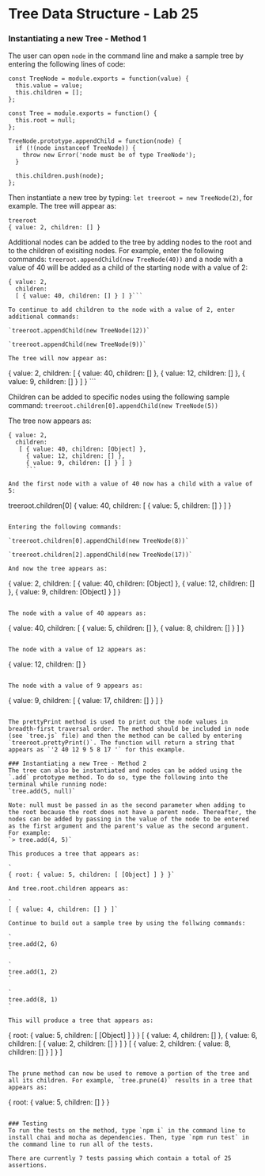 # Tree Data Structure - Lab 25

### Instantiating a new Tree - Method 1
The user can open `node` in the command line and make a sample tree by entering the following lines of code:

```
const TreeNode = module.exports = function(value) {
  this.value = value;
  this.children = [];
};

const Tree = module.exports = function() {
  this.root = null;
};

TreeNode.prototype.appendChild = function(node) { 
  if (!(node instanceof TreeNode)) {
    throw new Error('node must be of type TreeNode');
  }
  
  this.children.push(node);
};
```

Then instantiate a new tree by typing: `let treeroot = new TreeNode(2)`, for example. The tree will appear as: 
```
treeroot
{ value: 2, children: [] }
```

Additional nodes can be added to the tree by adding nodes to the root and to the children of exisiting nodes. For example, enter the following commands: 
`treeroot.appendChild(new TreeNode(40))` and a node with a value of 40 will be added as a child of the starting node with a value of 2: 
```
{ value: 2, 
  children: 
  [ { value: 40, children: [] } ] }```

To continue to add children to the node with a value of 2, enter additional commands:

`treeroot.appendChild(new TreeNode(12))`

`treeroot.appendChild(new TreeNode(9))`

The tree will now appear as:

```
{ value: 2,
  children: 
   [ { value: 40, children: [] },
     { value: 12, children: [] },
     { value: 9, children: [] } ] }
     ```
     
Children can be added to specific nodes using the following sample command:
`treeroot.children[0].appendChild(new TreeNode(5))`

The tree now appears as:
```
{ value: 2,
  children: 
   [ { value: 40, children: [Object] },
     { value: 12, children: [] },
     { value: 9, children: [] } ] }
     ```
     
And the first node with a value of 40 now has a child with a value of 5:

```
treeroot.children[0]
{ value: 40, 
  children: 
  [ { value: 5, children: [] } ] }
  ```
  
Entering the following commands:

`treeroot.children[0].appendChild(new TreeNode(8))`

`treeroot.children[2].appendChild(new TreeNode(17))`

And now the tree appears as:
```
{ value: 2,
  children: 
   [ { value: 40, children: [Object] },
     { value: 12, children: [] },
     { value: 9, children: [Object] } ] }
```

The node with a value of 40 appears as:
```
{ value: 40,
  children: 
  [ { value: 5, children: [] }, 
    { value: 8, children: [] } ] }
```

The node with a value of 12 appears as:
```
{ value: 12, children: [] }
```

The node with a value of 9 appears as: 
```
{ value: 9, 
  children: 
  [ { value: 17, children: [] } ] }
  ```
  
The prettyPrint method is used to print out the node values in breadth-first traversal order. The method should be included in node (see `tree.js` file) and then the method can be called by entering  `treeroot.prettyPrint()`. The function will return a string that appears as `'2 40 12 9 5 8 17 '` for this example.

### Instantiating a new Tree - Method 2
The tree can also be instantiated and nodes can be added using the `.add` prototype method. To do so, type the following into the terminal while running node: 
`tree.add(5, null)`

Note: null must be passed in as the second parameter when adding to the root because the root does not have a parent node. Thereafter, the nodes can be added by passing in the value of the node to be entered as the first argument and the parent's value as the second argument. For example: 
`> tree.add(4, 5)`

This produces a tree that appears as: 

`
{ root: { value: 5, children: [ [Object] ] } }`

And tree.root.children appears as: 

`
[ { value: 4, children: [] } ]`

Continue to build out a sample tree by using the follwing commands:

`
tree.add(2, 6)
`

`
tree.add(1, 2)
`

`
tree.add(8, 1)
`

This will produce a tree that appears as: 
```
{ root: { value: 5, children: [ [Object] ] } }
[ { value: 4, children: [] },
  { value: 6, children: [ { value: 2, children: [] } ] }
[ { value: 2, children: { value: 8, children: [] } ] } ]
```

The prune method can now be used to remove a portion of the tree and all its children. For example, `tree.prune(4)` results in a tree that appears as: 
```
{ root: { value: 5, children: [] } }
```

### Testing
To run the tests on the method, type `npm i` in the command line to install chai and mocha as dependencies. Then, type `npm run test` in the command line to run all of the tests. 

There are currently 7 tests passing which contain a total of 25 assertions.